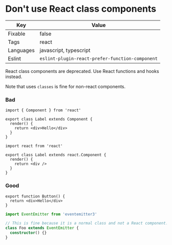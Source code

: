 # Don't use React class components

| Key       | Value                                           |
| --------- | ----------------------------------------------- |
| Fixable   | false                                           |
| Tags      | react                                           |
| Languages | javascript, typescript                          |
| Eslint    | `eslint-plugin-react-prefer-function-component` |

React class components are deprecated. Use React functions and hooks instead.

Note that uses `classes` is fine for non-react components.

### Bad

```tsx
import { Component } from 'react'

export class Label extends Component {
  render() {
    return <div>Hello</div>
  }
}
```

```tsx
import react from 'react'

export class Label extends react.Component {
  render() {
    return <div />
  }
}
```

### Good

```tsx
export function Button() {
  return <div>Hello</div>
}
```

```ts
import EventEmitter from 'eventemitter3'

// This is fine because it is a normal class and not a React component.
class Foo extends EventEmitter {
  constructor() {}
}
```
